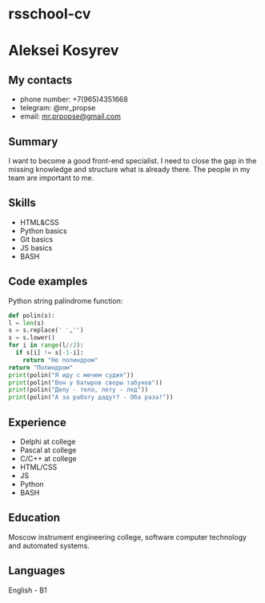 # rsschool-cv
# Aleksei Kosyrev
## My contacts
* phone number: +7(965)4351668 
* telegram: @mr_propse
* email: mr.prpopse@gmail.com
      
## Summary
I want to become a good front-end specialist. I need to close the gap in the missing knowledge and structure what is already there. The people in my team are important to me.
## Skills
* HTML&CSS
* Python basics
* Git basics
* JS basics
* BASH
## Code examples
Python string palindrome function:    
```python  
def polin(s):  
l = len(s)  
s = s.replace(' ','')  
s = s.lower()  
for i in range(l//2):  
  if s[i] != s[-1-i]:   
    return "Не полиндром"  
return "Полиндром"   
print(polin("Я иду с мечем судия"))  
print(polin("Вон у батыров своры табунов"))  
print(polin("Делу - тело, лету - лед"))  
print(polin("А за работу дадут? - Оба раза!"))  
```        
## Experience
* Delphi at college
* Pascal at college
* С/C++ at college
* HTML/CSS
* JS
* Python
* BASH
## Education
Moscow instrument engineering сollege, software computer technology and automated systems.
## Languages
English - B1
       
